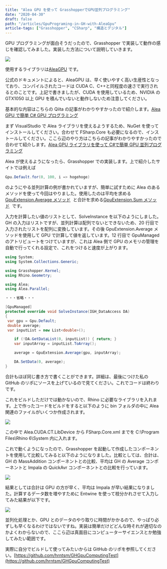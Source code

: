 ```yaml
---
title: "Alea GPU を使って GrasshopperでGPU並列プログラミング"
date: "2020-04-30"
draft: false
path: "/articles/GpuPrograming-in-GH-with-AleaGpu"
article-tags: ["Grasshopper", "CSharp", "構造とデジタル"]
---
```


GPU プログラミングが面白そうだったので、Grasshopper で実装して動作の感じを確認してみました。実装した方法について説明していきます。

[![](https://1.bp.blogspot.com/-0Fs5Nd-oCzc/XqrCTImNSCI/AAAAAAAAB2Q/JBMrTBcHsPYsqQhFMAPTsAxeUlayYX5mgCK4BGAsYHg/w640-h482/gpu.gif)](https://1.bp.blogspot.com/-0Fs5Nd-oCzc/XqrCTImNSCI/AAAAAAAAB2Q/JBMrTBcHsPYsqQhFMAPTsAxeUlayYX5mgCK4BGAsYHg/gpu.gif)

使用するライブラリは[AleaGPU](http://www.aleagpu.com/release/3_0_4/doc/) です。

公式のドキュメントによると、AleaGPU は、早く使いやすく高い生産性となっており、コンパイルされたコードは CUDA C、C++と同程度の速さで実行されるとのことです。上記で書きましたが、CUDA を使用しているため、NVIDIA の GTX1050 以上 GPU を積んでいないと動作しないため注意してください。

基本的な内容はこちらの Qiita の記事がわかりやすかったので紹介します。[Alea GPU で簡単 C# GPU プログラミング](https://qiita.com/y_miyoshi/items/921903e3499abf18abdd)

まず VisualStudio で Alea ライブラリを使えるようするため、NuGet を使ってインストールしてください。合わせて FSharp.Core も必要になるので、インストールしてください。ここら辺のやり方はこちらの記事がわかりやすかったので合わせて紹介します。[Alea GPU ライブラリを使って C#で簡単 GPU 並列プログラミング](https://kzmmtmt.pgw.jp/?p=1170)

Alea が使えるようになったら、Grasshopper での実装します。上で紹介したサイトでは例えば

```cs
Gpu.Default.for(0, 100, i => hogehoge)
```

のようにやる並列計算の例が書かれていますが、簡単に試すために Alea のあるメソッドを使って今回はやりました。使用したのは平均を求める[GpuExtension.Average メソッド](http://www.aleagpu.com/release/3_0_4/api/html/92879577-0e02-e2e4-7fea-b9777d20505a.htm)  と合計を求める[GpuExtension.Sum メソッド](http://www.aleagpu.com/release/3_0_4/api/html/1d45ba9a-3b5f-b4a0-7d1b-a67ccfcad9a1.htm)  です。

入力を計算したい値のリストとして、SolveInstance を以下のようにしました。GH の入力はリストですが、並列計算は配列でないとできないため、20 行目で入力されたリストを配列に変換しています。その後 GpuExtension.Average メソッドを使用して GPU で計算して値を返しています。12 行目で GpuManaged のアトリビュートをつけていますが、これは Alea 側で GPU のメモリの管理を自動で行ってくれる設定で、これをつけると速度が上がります。

```cs
using System;
using System.Collections.Generic;

using Grasshopper.Kernel;
using Rhino.Geometry;

using Alea;
using Alea.Parallel;

・・・省略・・・

[GpuManaged]
protected override void SolveInstance(IGH_DataAccess DA)
{
 var gpu = Gpu.Default;
 double average;
 var inputList = new List<double>();

    if (!DA.GetDataList(0, inputList)) { return; }
    var inputArray = inputList.ToArray();

    average = GpuExtension.Average(gpu, inputArray);

    DA.SetData(0, average);
}
```

合計もほぼ同じ書き方で書くことができます。詳細は、最後につけた私の GitHub のリポにソースを上げているので見てください。これでコードは終わりです。

これをビルドしただけでは動かないので、Rhino に必要なライブラリを入れます。上で作ったコードをビルドをすると以下のように bin フォルダの中に Alea 関連のファイルがいくつか作成されます。

[![](https://1.bp.blogspot.com/-eAdjBT1FKpg/XqrOjjqxwZI/AAAAAAAAB24/nnMn2asubrQj_oFRfUlwfaLIwCIQF9IXwCK4BGAsYHg/w400-h354/%25E3%2582%25B3%25E3%2583%25A1%25E3%2583%25B3%25E3%2583%2588%2B2020-04-30%2B221105.png)](https://1.bp.blogspot.com/-eAdjBT1FKpg/XqrOjjqxwZI/AAAAAAAAB24/nnMn2asubrQj_oFRfUlwfaLIwCIQF9IXwCK4BGAsYHg/%25E3%2582%25B3%25E3%2583%25A1%25E3%2583%25B3%25E3%2583%2588%2B2020-04-30%2B221105.png)

この中で Alea.CUDA.CT.LibDevice から FSharp.Core.xml までを C:\\Program Files\\Rhino 6\\System 内に入れます。

これで動くようになったので、Grasshopper を起動して作成したコンポーネントを使用して比較してみると以下のようになりました。比較としては、合計は、GH の MassAddition コンポーネントとの比較、平均は GH の Average コンポーネントと Impala の QuickAvr コンポーネントとの比較を行っています。

[![](https://1.bp.blogspot.com/-Z0CBm7OujaA/XqrRHIXLVOI/AAAAAAAAB3g/lgPgOPav8HM5YVo8haW0ExyZe1MUUVj-gCK4BGAsYHg/w640-h541/EWxUvI9X0AIaZc6.png)](https://1.bp.blogspot.com/-Z0CBm7OujaA/XqrRHIXLVOI/AAAAAAAAB3g/lgPgOPav8HM5YVo8haW0ExyZe1MUUVj-gCK4BGAsYHg/EWxUvI9X0AIaZc6.png)

結果としては合計は GPU の方が早く、平均は Impala が早い結果になりました。計算するデータ数を増やすために Entwine を使って枝分かれさせて入力してみた結果が以下です。

[![](https://1.bp.blogspot.com/-UvrRXc4T1Vs/XqrVJnTBBwI/AAAAAAAAB4I/vxlNQBEbVaIR4I27Xr1SFoWItaQNSafPACK4BGAsYHg/w640-h442/%25E3%2582%25B3%25E3%2583%25A1%25E3%2583%25B3%25E3%2583%2588%2B2020-04-30%2B223814.png)](https://1.bp.blogspot.com/-UvrRXc4T1Vs/XqrVJnTBBwI/AAAAAAAAB4I/vxlNQBEbVaIR4I27Xr1SFoWItaQNSafPACK4BGAsYHg/%25E3%2582%25B3%25E3%2583%25A1%25E3%2583%25B3%25E3%2583%2588%2B2020-04-30%2B223814.png)

並列化処理とか、GPU とのデータのやり取りに時間がかかるので、やっぱり必ずしも早くなるわけではないですね。実装は簡単だけどどんな時それが適切なのかよくわからないので、ここら辺は真面目にコンピューターサイエンスとか勉強してみたい範囲です。

実際に自分でビルドして使ってみたいからは GitHub のリポを参照してください。[https://github.com/hrntsm/GHGpuComputingTest](https://github.com/hrntsm/GHGpuComputingTest)
